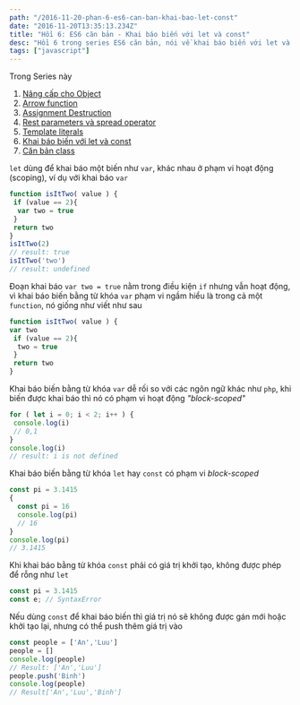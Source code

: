 ```yaml
---
path: "/2016-11-20-phan-6-es6-can-ban-khai-bao-let-const"
date: "2016-11-20T13:35:13.234Z"
title: "Hồi 6: ES6 căn bản - Khai báo biến với let và const"
desc: "Hồi 6 trong series ES6 căn bản, nói về khai báo biến với let và const"
tags: ["javascript"]
---
```


Trong Series này

1. [Nâng cấp cho Object](https://luubinhan.github.io/blog/2016-11-15-chuong-1-es6-can-ban)
2. [Arrow function](https://luubinhan.github.io/blog/2016-11-16-chuong-2-es6-can-ban-arrow-function/)
3. [Assignment Destruction](https://luubinhan.github.io/blog/2016-11-17-phan-3-es6-can-ban-assignment-destructuring)
4. [Rest parameters và spread operator](https://luubinhan.github.io/blog/2016-11-18-phan-4-es6-can-ban-rest-parameters-va-spread-operator)
5. [Template literals](https://luubinhan.github.io/blog/2016-11-19-phan-5-es6-can-ban-template-literals)
6. [Khai báo biến với let và const](https://luubinhan.github.io/blog/2016-11-20-phan-6-es6-can-ban-khai-bao-let-const)
7. [Căn bản class](https://luubinhan.github.io/blog/2016-11-21-phan-7-es6-can-ban-classes)


`let` dùng để khai báo một biến như `var`, khác nhau ở phạm vi hoạt động (scoping), ví dụ với khai báo `var`

```js
function isItTwo( value ) {
 if (value == 2){
  var two = true
 }
 return two
}
isItTwo(2)
// result: true
isItTwo('two')
// result: undefined
```

Đoạn khai báo `var two = true` nằm trong điều kiện `if` nhưng vẫn hoạt động, vì khai báo biến bằng từ khóa `var` phạm vi ngầm hiểu là trong cả một `function`, nó giống như viết như sau

```js
function isItTwo( value ) {
var two
 if (value == 2){
  two = true
 }
 return two
}
```

Khai báo biến bằng từ khóa `var` dễ rối so với các ngôn ngữ khác như `php`, khi biến được khai báo thì nó có phạm vi hoạt động *"block-scoped"*

```js
for ( let i = 0; i < 2; i++ ) {
 console.log(i)
 // 0,1
}
console.log(i)
// result: i is not defined
```

Khai báo biến bằng từ khóa `let` hay `const` có phạm vi *block-scoped*

```js
const pi = 3.1415
{
  const pi = 16
  console.log(pi)
  // 16
}
console.log(pi)
// 3.1415
```

Khi khai báo bằng từ khóa `const` phải có giá trị khởi tạo, không được phép để rỗng như `let`

```js
const pi = 3.1415
const e; // SyntaxError
```

Nếu dùng `const` để khai báo biến thì giá trị nó sẽ không được gán mới hoặc khởi tạo lại, nhưng có thể push thêm giá trị vào

```js
const people = ['An','Luu']
people = []
console.log(people)
// Result: ['An','Luu']
people.push('Binh')
console.log(people)
// Result['An','Luu','Binh']
```

